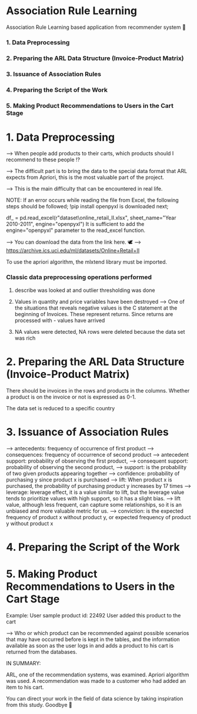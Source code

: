 # Association Rule Learning
Association Rule Learning based application from recommender system 🤞 

### 1. Data Preprocessing
### 2. Preparing the ARL Data Structure (Invoice-Product Matrix)
### 3. Issuance of Association Rules
### 4. Preparing the Script of the Work
### 5. Making Product Recommendations to Users in the Cart Stage

# 1. Data Preprocessing

--> When people add products to their carts, which products should I recommend to these people ⁉

--> The difficult part is to bring the data to the special data format that ARL expects from Apriori, this is the most valuable part of the project.

--> This is the main difficulty that can be encountered in real life.


NOTE: If an error occurs while reading the file from Excel, the following steps should be followed;
!pip install openpyxl is downloaded
next;

df_ = pd.read_excel(r"dataset\online_retail_II.xlsx", sheet_name="Year 2010-2011", engine="openpyxl")
It is sufficient to add the engine="openpyxl" parameter to the read_excel function.

-->  You can download the data from the link here.   🕊     --> https://archive.ics.uci.edu/ml/datasets/Online+Retail+II

To use the apriori algorithm, the mlxtend library must be imported.

### Classic data preprocessing operations performed
  1) describe was looked at and outlier thresholding was done
  2) Values in quantity and price variables have been destroyed
  --> One of the situations that reveals negative values is the C statement at the beginning of Invoices. These represent returns. Since returns are processed with - values have arrived

3) NA values were detected, NA rows were deleted because the data set was rich

# 2. Preparing the ARL Data Structure (Invoice-Product Matrix)


There should be invoices in the rows and products in the columns. Whether a product is on the invoice or not is expressed as 0-1.

The data set is reduced to a specific country

# 3. Issuance of Association Rules

--> antecedents: frequency of occurrence of first product
--> consequences: frequency of occurrence of second product
--> antecedent support: probability of observing the first product,
--> consequent support: probability of observing the second product,
--> support: is the probability of two given products appearing together
--> confidence: probability of purchasing y since product x is purchased
--> lift: When product x is purchased, the probability of purchasing product y increases by 17 times
--> leverage: leverage effect, it is a value similar to lift, but the leverage value tends to prioritize values with high support, so it has a slight bias.
--> lift value, although less frequent, can capture some relationships, so it is an unbiased and more valuable metric for us.
--> conviction: is the expected frequency of product x without product y, or expected frequency of product y without product x

# 4. Preparing the Script of the Work


# 5. Making Product Recommendations to Users in the Cart Stage


 Example:
 User sample product id: 22492
 User added this product to the cart

--> Who or which product can be recommended against possible scenarios that may have occurred before is kept in the tables, and the information available as soon as the user logs in and adds a product to his cart is returned from the databases.


IN SUMMARY:

ARL, one of the recommendation systems, was examined. Apriori algorithm was used. A recommendation was made to a customer who had added an item to his cart.

You can direct your work in the field of data science by taking inspiration from this study.
Goodbye 👋

















